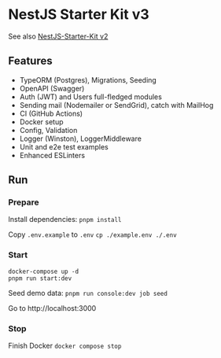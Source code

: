 # NestJS Starter Kit v3

See also [NestJS-Starter-Kit v2](https://github.com/ArtuGit/NestJS-Starter-Kit/tree/v2)

## Features

- TypeORM (Postgres), Migrations, Seeding
- OpenAPI (Swagger)
- Auth (JWT) and Users full-fledged modules
- Sending mail (Nodemailer or SendGrid), catch with MailHog
- CI (GitHub Actions)
- Docker setup
- Config, Validation
- Logger (Winston), LoggerMiddleware
- Unit and e2e test examples
- Enhanced ESLinters

## Run

### Prepare

Install dependencies:
`pnpm install`

Copy `.env.example` to `.env`
`cp ./example.env ./.env`

### Start

```
docker-compose up -d
pnpm run start:dev
```

Seed demo data:
`pnpm run console:dev job seed`

Go to http://localhost:3000

### Stop

Finish Docker
`docker compose stop`
